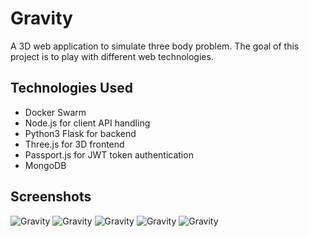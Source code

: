 # Gravity
A 3D web application to simulate three body problem. 
The goal of this project is to play with different web technologies.

## Technologies Used
- Docker Swarm
- Node.js for client API handling
- Python3 Flask for backend
- Three.js for 3D frontend
- Passport.js for JWT token authentication
- MongoDB

## Screenshots
![Gravity](https://github.com/shadlyd15/Gravity/blob/main/screeshots/1.png?raw=true "Gravity")
![Gravity](https://github.com/shadlyd15/Gravity/blob/main/screeshots/2.png?raw=true "Gravity")
![Gravity](https://github.com/shadlyd15/Gravity/blob/main/screeshots/3.png?raw=true "Gravity")
![Gravity](https://github.com/shadlyd15/Gravity/blob/main/screeshots/4.png?raw=true "Gravity")
![Gravity](https://github.com/shadlyd15/Gravity/blob/main/screeshots/5.png?raw=true "Gravity")